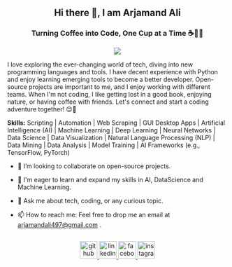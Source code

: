 <h2 align="center">Hi there 👋, I am Arjamand Ali</h2>
<h3 align="center", padding-top=-1000>Turning Coffee into Code, One Cup at a Time ☕👩‍💻</h3>
<p align="center">
  <img src="https://komarev.com/ghpvc/?username=arjamand"></a>
</p>


I love exploring the ever-changing world of tech, diving into new programming languages and tools. I have decent experience with Python and enjoy learning emerging tools to become a better developer. Open-source projects are important to me, and I enjoy working with different teams. When I'm not coding, I like getting lost in a good book, enjoying nature, or having coffee with friends. Let's connect and start a coding adventure together! 😊🚀

**Skills:** Scripting | Automation | Web Scraping | GUI Desktop Apps | Artificial Intelligence (AI) | Machine Learning | Deep Learning | Neural Networks | Data Science | Data Visualization | Natural Language Processing (NLP) | Data Mining | Data Analysis | Model Training | AI Frameworks (e.g., TensorFlow, PyTorch)

- 👯 I’m looking to collaborate on open-source projects. 
- 🤔 I'm  eager to learn and expand my skills in AI, DataScience and Machine Learning.
- 💬 Ask me about tech, coding, or any curious topic.
- 📫 How to reach me: Feel free to drop me an email at arjamandali497@gmail.com .


  <h2 align="center"></h2>


<p align="center">
  <a href="https://github.com/arjamand">
    <img src="https://cdn.jsdelivr.net/npm/simple-icons@3.0.1/icons/github.svg" alt="github" height="40">
  </a>
  <a href="https://www.linkedin.com/in/arjamand-ali-420b03261/">
    <img src="https://cdn.jsdelivr.net/npm/simple-icons@3.0.1/icons/linkedin.svg" alt="linkedin" height="40">
  </a>
  <a href="https://www.facebook.com/profile.php?id=100038481345335">
    <img src="https://cdn.jsdelivr.net/npm/simple-icons@3.0.1/icons/facebook.svg" alt="facebook" height="40">
  </a>
  <a href="https://www.instagram.com/arjamand_ali/">
    <img src="https://cdn.jsdelivr.net/npm/simple-icons@3.0.1/icons/instagram.svg" alt="instagram" height="40">
  </a>
</p>

</div>
